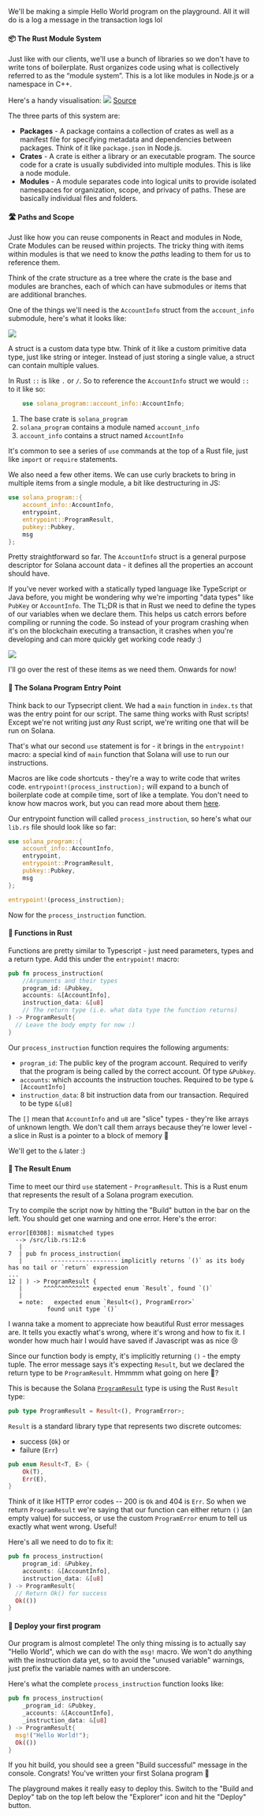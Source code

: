 We'll be making a simple Hello World program on the playground. All it will do is a log a message in the transaction logs lol
 
#### 📦 The Rust Module System
Just like with our clients, we'll use a bunch of libraries so we don't have to write tons of boilerplate. Rust organizes code using what is collectively referred to as the “module system”. This is a lot like modules in Node.js or a namespace in C++.

Here's a handy visualisation:
![](https://hackmd.io/_uploads/ry_oJSams.png)
[Source](https://www.reddit.com/r/learnrust/comments/wb0gdt/visual_to_understandremember_packages_crates/)

The three parts of this system are:
- **Packages** - A package contains a collection of crates as well as a manifest file for specifying metadata and dependencies between packages. Think of it like `package.json` in Node.js.
- **Crates** - A crate is either a library or an executable program. The source code for a crate is usually subdivided into multiple modules. This is like a node module.
- **Modules** - A module separates code into logical units to provide isolated namespaces for organization, scope, and privacy of paths. These are basically individual files and folders.

#### 🛣 Paths and Scope
Just like how you can reuse components in React and modules in Node, Crate Modules can be reused within projects. The tricky thing with items within modules is that we need to know the *paths* leading to them for us to reference them.

Think of the crate structure as a tree where the crate is the base and modules are branches, each of which can have submodules or items that are additional branches.

One of the things we'll need is the `AccountInfo` struct from the `account_info` submodule, here's what it looks like:

![](https://hackmd.io/_uploads/S1bxlHams.png)

A struct is a custom data type btw. Think of it like a custom primitive data type, just like string or integer. Instead of just storing a single value, a struct can contain multiple values.

In Rust `::` is like `.` or `/`. So to reference the `AccountInfo` struct we would `::` to it like so:
```rs
    use solana_program::account_info::AccountInfo;
```
1. The base crate is `solana_program`
2. `solana_program` contains a module named `account_info`
3. `account_info` contains a struct named `AccountInfo`

It's common to see a series of `use` commands at the top of a Rust file, just like `import` or `require` statements. 

We also need a few other items. We can use curly brackets to bring in multiple items from a single module, a bit like destructuring in JS:
```rs
use solana_program::{
    account_info::AccountInfo,
    entrypoint,
    entrypoint::ProgramResult,
    pubkey::Pubkey,
    msg
};
```
Pretty straightforward so far. The `AccountInfo` struct is a general purpose descriptor for Solana account data - it defines all the properties an account should have.

If you've never worked with a statically typed language like TypeScript or Java before, you might be wondering why we're importing "data types" like `PubKey` or `AccountInfo`. The TL;DR is that in Rust we need to define the types of our variables when we declare them. This helps us catch errors before compiling or running the code. So instead of your program crashing when it's on the blockchain executing a transaction, it crashes when you're developing and can more quickly get working code ready :) 

![](https://i.pinimg.com/originals/4c/68/1e/4c681e62914cc2b2b89d0762d7e5ea08.png)

I'll go over the rest of these items as we need them. Onwards for now!

#### 🏁 The Solana Program Entry Point
Think back to our Typsecript client. We had a `main` function in `index.ts` that was the entry point for our script. The same thing works with Rust scripts! Except we're not writing just *any* Rust script, we're writing one that will be run on Solana.

That's what our second `use` statement is for - it brings in the `entrypoint!` macro: a special kind of `main` function that Solana will use to run our instructions.

Macros are like code shortcuts - they're a way to write code that writes code. `entrypoint!(process_instruction);` will expand to a bunch of boilerplate code at compile time, sort of like a template. You don't need to know how macros work, but you can read more about them [here](https://doc.rust-lang.org/book/ch19-06-macros.html).

Our entrypoint function will called `process_instruction`, so here's what our `lib.rs` file should look like so far:
```rs
use solana_program::{
    account_info::AccountInfo,
    entrypoint,
    entrypoint::ProgramResult,
    pubkey::Pubkey,
    msg
};

entrypoint!(process_instruction);
```

Now for the `process_instruction` function.

#### 🔨 Functions in Rust
Functions are pretty similar to Typescript - just need parameters, types and a return type. Add this under the `entrypoint!` macro:
```rs
pub fn process_instruction(
    //Arguments and their types
    program_id: &Pubkey,
    accounts: &[AccountInfo],
    instruction_data: &[u8]
    // The return type (i.e. what data type the function returns)
) -> ProgramResult{
  // Leave the body empty for now :)
}
```

Our `process_instruction` function requires the following arguments:
- `program_id`: The public key of the program account. Required to verify that the program is being called by the correct account. Of type `&Pubkey`.
- `accounts`: which accounts the instruction touches. Required to be type `&[AccountInfo]`
- `instruction_data`: 8 bit instruction data from our transaction. Required to be type `&[u8]`

The `[]` mean that `AccountInfo` and `u8` are "slice" types - they're like arrays of unknown length. We don't call them arrays because they're lower level - a slice in Rust is a pointer to a block of memory 🤯 

We'll get to the `&` later :)

####  📜 The Result Enum
Time to meet our third `use` statement - `ProgramResult`. This is a Rust enum that represents the result of a Solana program execution.

Try to compile the script now by hitting the "Build" button in the bar on the left. You should get one warning and one error. Here's the error:
```
error[E0308]: mismatched types
  --> /src/lib.rs:12:6
   |
7  | pub fn process_instruction(
   |        ------------------- implicitly returns `()` as its body has no tail or `return` expression
...
12 | ) -> ProgramResult {
   |      ^^^^^^^^^^^^^ expected enum `Result`, found `()`
   |
   = note:   expected enum `Result<(), ProgramError>`
           found unit type `()`
```

I wanna take a moment to appreciate how beautiful Rust error messages are. It tells you exactly what's wrong, where it's wrong and how to fix it. I wonder how much hair I would have saved if Javascript was as nice 😢

Since our function body is empty, it's implicitly returning `()` - the empty tuple. The error message says it's expecting `Result`, but we declared the return type to be `ProgramResult`. Hmmmm what going on here 🤔?

This is because the Solana [`ProgramResult`](https://docs.rs/solana-sdk/1.4.9/solana_sdk/entrypoint/type.ProgramResult.html) type is using the Rust `Result` type:
```rs
pub type ProgramResult = Result<(), ProgramError>;
```

`Result` is a standard library type that represents two discrete outcomes: 
- success (`Ok`) or
- failure (`Err`)
```rs
pub enum Result<T, E> {
    Ok(T),
    Err(E),
}
```

Think of it like HTTP error codes -- 200 is `Ok` and 404 is `Err`. So when we return `ProgramResult` we're saying that our function can either return `()` (an empty value) for success, or use the custom `ProgramError` enum to tell us exactly what went wrong. Useful!

Here's all we need to do to fix it:
```rs
pub fn process_instruction(
    program_id: &Pubkey,
    accounts: &[AccountInfo],
    instruction_data: &[u8]
) -> ProgramResult{
  // Return Ok() for success
  Ok(())
}
```

#### 🚀 Deploy your first program
Our program is almost complete! The only thing missing is to actually say "Hello World", which we can do with the `msg!` macro. We won't do anything with the instruction data yet, so to avoid the "unused variable" warnings, just prefix the variable names with an underscore.

Here's what the complete `process_instruction` function looks like:
```rs
pub fn process_instruction(
    _program_id: &Pubkey,
    _accounts: &[AccountInfo],
    _instruction_data: &[u8]
) -> ProgramResult{
  msg!("Hello World!");
  Ok(())
}
```

If you hit build, you should see a green "Build successful" message in the console. Congrats! You've written your first Solana program 🎉

The playground makes it really easy to deploy this. Switch to the "Build and Deploy" tab on the top left below the "Explorer" icon and hit the "Deploy" button.